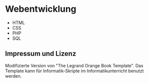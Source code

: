 # Webentwicklung

- HTML
- CSS
- PHP
- SQL

## Impressum und Lizenz

Modifizierte Version von "The Legrand Orange Book Template". Das Template kann für Informatik-Skripte im Informatikunterricht benutzt werden.
